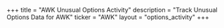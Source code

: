 +++
title = "AWK Unusual Options Activity"
description = "Track Unusual Options Data for AWK"
ticker = "AWK"
layout = "options_activity"
+++

